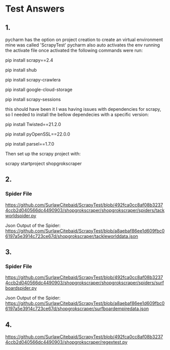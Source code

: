 # Test Answers

## 1.
pycharm has the option on project creation to create an virtual environment mine was called 'ScrapyTest'
pycharm also auto activates the env running the activate file
once activated the following commands were run:

pip install scrapy==2.4

pip install shub

pip install scrapy-crawlera

pip install google-cloud-storage

pip install scrapy-sessions

this should have been it I was having issues with dependencies for scrapy, so I needed to install the bellow dependecies with a specific version:

pip install Twisted==21.2.0

pip install pyOpenSSL==22.0.0

pip install parsel==1.7.0


Then set up the scrapy project with:

scrapy startproject shopgrokscraper

## 2.

### Spider File
https://github.com/SurlawCitebaid/ScrapyTest/blob/492fca0cc8af08b32374ccb2d040566dc4490903/shopgrokscraper/shopgrokscraper/spiders/tackworldspider.py

Json Output of the Spider:
https://github.com/SurlawCitebaid/ScrapyTest/blob/a8aebaf86ee1d609fbc06197a5e3914c723ce67d/shopgrokscraper/tackleworlddata.json

## 3.

### Spider File
https://github.com/SurlawCitebaid/ScrapyTest/blob/492fca0cc8af08b32374ccb2d040566dc4490903/shopgrokscraper/shopgrokscraper/spiders/surfboardspider.py

Json Output of the Spider:
https://github.com/SurlawCitebaid/ScrapyTest/blob/a8aebaf86ee1d609fbc06197a5e3914c723ce67d/shopgrokscraper/surfboardempiredata.json 

## 4.
https://github.com/SurlawCitebaid/ScrapyTest/blob/492fca0cc8af08b32374ccb2d040566dc4490903/shopgrokscraper/regextest.py

